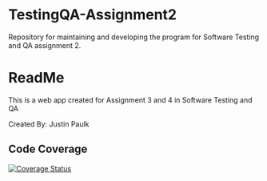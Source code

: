 # TestingQA-Assignment2
Repository for maintaining and developing the program for Software Testing and QA assignment 2.

<h1>ReadMe</h1>
<p>This is a web app created for Assignment 3 and 4 in Software Testing and QA</p>
<p>Created By: Justin Paulk</p>

<h2>Code Coverage</h2>

[![Coverage Status](https://coveralls.io/repos/github/CognizantPotato/TestingQA-Assignment2/badge.svg?branch=main)](https://coveralls.io/github/CognizantPotato/TestingQA-Assignment2?branch=main)
